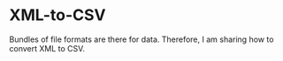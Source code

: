 # XML-to-CSV
Bundles of file formats are there for data. Therefore, I am sharing how to convert XML to CSV.
